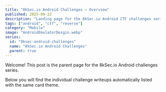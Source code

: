 ```yaml
---
title: "8kSec.io Android Challenges – Overview"
published: 2025-09-22
description: "Landing page for the 8kSec.io Android CTF challenges series."
tags: ["android", "ctf", "reverse"]
category: "Mobile"
image: "AndroidEmulatorDesgin.webp"
series:
  id: "8ksec-android-challenges"
  name: "8kSec.io Android Challenges"
  parent: true
---
```


Welcome! This post is the parent page for the 8kSec.io Android challenges series.

Below you will find the individual challenge writeups automatically listed with the same card theme.
